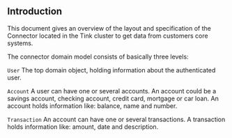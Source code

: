 ## Introduction

This document gives an overview of the layout and specification of the Connector located in the Tink cluster to get data from customers core systems.

The connector domain model consists of basically three levels:

<code>User</code>
The top domain object, holding information about the authenticated user.

<code>Account</code>
A user can have one or several accounts. An account could be a savings account, checking account, credit card, mortgage or car loan. An account holds information like: balance, name and number.

<code>Transaction</code>
An account can have one or several transactions. A transaction holds information like: amount, date and description.
